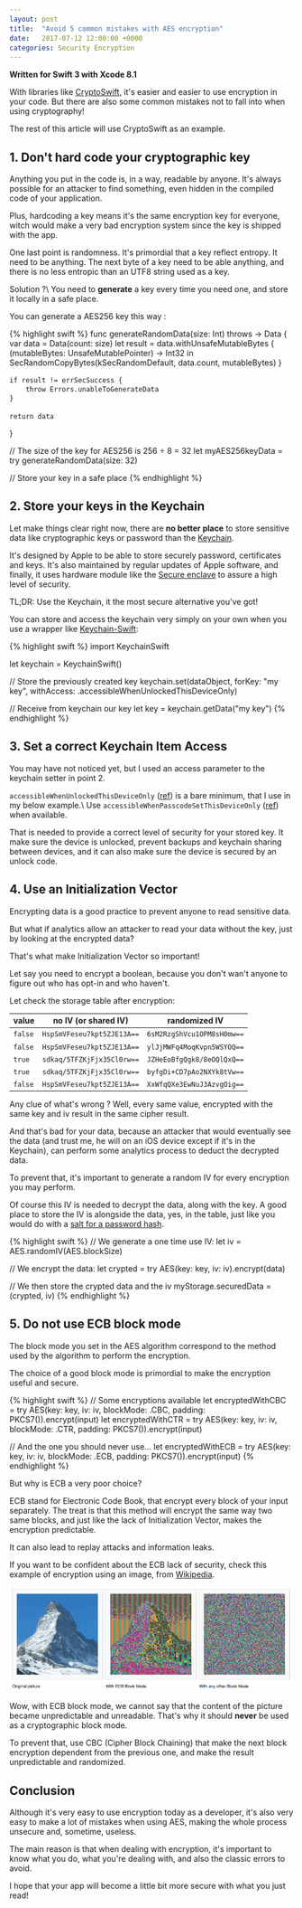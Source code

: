 ```yaml
---
layout: post
title:  "Avoid 5 common mistakes with AES encryption"
date:   2017-07-12 12:00:00 +0000
categories: Security Encryption
---
```


**Written for Swift 3 with Xcode 8.1**

With libraries like [CryptoSwift][crypto-swift-github], it's easier and easier to
use encryption in your code. But there are also some common mistakes not to fall
into when using cryptography!

The rest of this article will use CryptoSwift as an example.

<!--more-->

## 1. Don't hard code your cryptographic key

Anything you put in the code is, in a way, readable by anyone. It's always possible
for an attacker to find something, even hidden in the compiled code of your application.

Plus, hardcoding a key means it's the same encryption key for everyone, witch would
make a very bad encryption system since the key is shipped with the app.

One last point is randomness. It's primordial that a key reflect entropy.
It need to be anything. The next byte of a key need to be able anything, and there
is no less entropic than an UTF8 string used as a key.

Solution ?\\
You need to **generate** a key every time you need one, and store it locally in a safe place.

You can generate a AES256 key this way :

{% highlight swift %}
func generateRandomData(size: Int) throws -> Data {
    var data = Data(count: size)
    let result = data.withUnsafeMutableBytes {
        (mutableBytes: UnsafeMutablePointer<UInt8>) -> Int32 in
        SecRandomCopyBytes(kSecRandomDefault, data.count, mutableBytes)
    }

    if result != errSecSuccess {
        throw Errors.unableToGenerateData
    }

    return data
}

// The size of the key for AES256 is 256 ÷ 8 = 32
let myAES256keyData = try generateRandomData(size: 32)

// Store your key in a safe place
{% endhighlight %}

## 2. Store your keys in the Keychain

Let make things clear right now, there are **no better place** to store sensitive
data like cryptographic keys or password than the [Keychain][keychain-doc].

It's designed by Apple to be able to store securely password, certificates and keys.
It's also maintained by regular updates of Apple software, and finally, it uses hardware
module like the [Secure enclave][secure-enclave] to assure a high level of security.

TL;DR: Use the Keychain, it the most secure alternative you've got!

You can store and access the keychain very simply on your own when you use a wrapper like [Keychain-Swift][keychain-swift]:

{% highlight swift %}
import KeychainSwift

let keychain = KeychainSwift()

// Store the previously created key
keychain.set(dataObject, forKey: "my key", withAccess: .accessibleWhenUnlockedThisDeviceOnly)

// Receive from keychain our key
let key = keychain.getData("my key")
{% endhighlight %}

## 3. Set a correct Keychain Item Access

You may have not noticed yet, but I used an access parameter to the keychain setter in point 2.

`accessibleWhenUnlockedThisDeviceOnly` ([ref][when-unlocked]) is a bare minimum, that I use in my below example.\\
Use `accessibleWhenPasscodeSetThisDeviceOnly` ([ref][when-password-set]) when available.

That is needed to provide a correct level of security for your stored key.
It make sure the device is unlocked, prevent backups and keychain sharing between
devices, and it can also make sure the device is secured by an unlock code.

## 4. Use an Initialization Vector

Encrypting data is a good practice to prevent anyone to read sensitive data.

But what if analytics allow an attacker to read your data without the key, just
by looking at the encrypted data?

That's what make Initialization Vector so important!

Let say you need to encrypt a boolean, because you don't wan't anyone to figure out
who has opt-in and who haven't.

Let check the storage table after encryption:

 value   | no IV (or shared IV)       | randomized IV
---------|----------------------------|----------------------------
 `false` | `HspSmVFeseu7kpt5ZJE13A==` | `6sM2RzgShVcu1OPM8sH0mw==`
 `false` | `HspSmVFeseu7kpt5ZJE13A==` | `ylJjMWFq4MoqKvpn5WSYOQ==`
 `true`  | `sdkaq/5TFZKjFjx35Cl0rw==` | `JZHeEoBfgQgk8/8eOQlQxQ==`
 `true`  | `sdkaq/5TFZKjFjx35Cl0rw==` | `byfgDi+CD7pAo2NXYk8tVw==`
 `false` | `HspSmVFeseu7kpt5ZJE13A==` | `XxWfqQXe3EwNuJ3AzvgOig==`

Any clue of what's wrong ?
Well, every same value, encrypted with the same key and iv result in the same cipher result.

And that's bad for your data, because an attacker that would eventually see the data
(and trust me, he will on an iOS device except if it's in the Keychain), can perform
some analytics process to deduct the decrypted data.

To prevent that, it's important to generate a random IV for every encryption you
may perform.

Of course this IV is needed to decrypt the data, along with the key.
A good place to store the IV is alongside the data, yes, in the table, just like you would
do with a [salt for a password hash][password-salt].

{% highlight swift %}
// We generate a one time use IV:
let iv = AES.randomIV(AES.blockSize)

// We encrypt the data:
let crypted = try AES(key: key, iv: iv).encrypt(data)

// We then store the crypted data and the iv
myStorage.securedData = (crypted, iv)
{% endhighlight %}

## 5. Do not use ECB block mode

The block mode you set in the AES algorithm correspond to the method used by the
algorithm to perform the encryption.

The choice of a good block mode is primordial to make the encryption useful and
secure.

{% highlight swift %}
// Some encryptions available
let encryptedWithCBC = try AES(key: key, iv: iv, blockMode: .CBC, padding: PKCS7()).encrypt(input)
let encryptedWithCTR = try AES(key: key, iv: iv, blockMode: .CTR, padding: PKCS7()).encrypt(input)

// And the one you should never use...
let encryptedWithECB = try AES(key: key, iv: iv, blockMode: .ECB, padding: PKCS7()).encrypt(input)
{% endhighlight %}

But why is ECB a very poor choice?

ECB stand for Electronic Code Book, that encrypt every block of your input separately.
The treat is that this method will encrypt the same way two same blocks, and just
like the lack of Initialization Vector, makes the encryption predictable.

It can also lead to replay attacks and information leaks.

If you want to be confident about the ECB lack of security, check this example
of encryption using an image, from [Wikipedia][ecb-wikipedia].

![Illustration of ECB lack of security with a picture encryption][ecb-picture]

Wow, with ECB block mode, we cannot say that the content of the picture became
unpredictable and unreadable. That's why it should **never** be used as a cryptographic
block mode.

To prevent that, use CBC (Cipher Block Chaining) that make the next block encryption
dependent from the previous one, and make the result unpredictable and randomized.

## Conclusion

Although it's very easy to use encryption today as a developer, it's also very easy
to make a lot of mistakes when using AES, making the whole process unsecure and,
sometime, useless.

The main reason is that when dealing with encryption, it's important to know what you do,
what you're dealing with, and also the classic errors to avoid.

I hope that your app will become a little bit more secure with what you just read!

[crypto-swift-github]: https://github.com/krzyzanowskim/CryptoSwift
[keychain-doc]: https://developer.apple.com/documentation/security/keychain_services
[secure-enclave]: https://www.quora.com/What-is-Apple’s-new-Secure-Enclave-and-why-is-it-important
[keychain-swift]: https://github.com/evgenyneu/keychain-swift
[when-unlocked]: https://developer.apple.com/documentation/security/ksecattraccessiblewhenunlockedthisdeviceonly
[when-password-set]: https://developer.apple.com/documentation/security/ksecattraccessiblewhenpasscodesetthisdeviceonly
[ecb-wikipedia]: https://en.wikipedia.org/wiki/Block_cipher_mode_of_operation
[ecb-picture]: /assets/ios/crypto-practices/ECB.png
[password-salt]: https://en.wikipedia.org/wiki/Salt_(cryptography)
